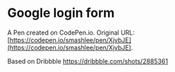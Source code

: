 # Google login form

A Pen created on CodePen.io. Original URL: [https://codepen.io/smashlee/pen/XjvbJE](https://codepen.io/smashlee/pen/XjvbJE).

Based on Dribbble https://dribbble.com/shots/2885361
